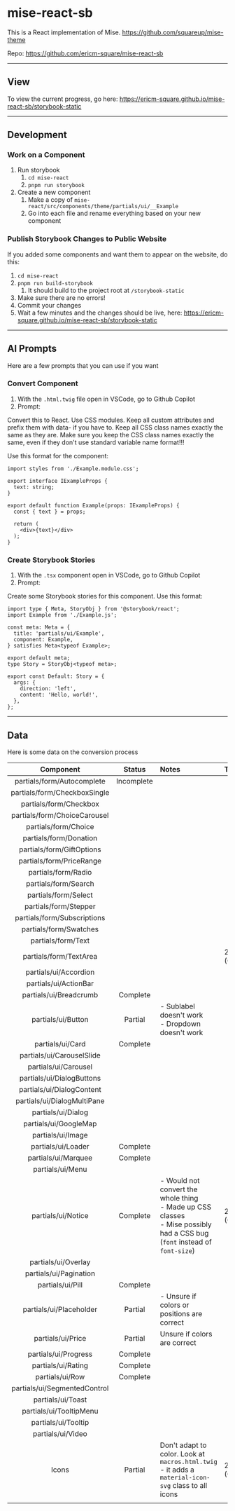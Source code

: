 # mise-react-sb

This is a React implementation of Mise.
https://github.com/squareup/mise-theme

Repo:
https://github.com/ericm-square/mise-react-sb

___
## View
To view the current progress, go here:
https://ericm-square.github.io/mise-react-sb/storybook-static


___
## Development

### Work on a Component
1. Run storybook
   1. `cd mise-react`
   2. `pnpm run storybook`
2. Create a new component
   1. Make a copy of `mise-react/src/components/theme/partials/ui/__Example`
   2. Go into each file and rename everything based on your new component

### Publish Storybook Changes to Public Website
If you added some components and want them to appear on the website, do this:
1. `cd mise-react`
2. `pnpm run build-storybook`
   1. It should build to the project root at `/storybook-static`
3. Make sure there are no errors!
4. Commit your changes
5. Wait a few minutes and the changes should be live, here: https://ericm-square.github.io/mise-react-sb/storybook-static

___
## AI Prompts
Here are a few prompts that you can use if you want

### Convert Component
1. With the `.html.twig` file open in VSCode, go to Github Copilot
2. Prompt:

Convert this to React. Use CSS modules. Keep all custom attributes and prefix them with data- if you have to. Keep all CSS class names exactly the same as they are. Make sure you keep the CSS class names exactly the same, even if they don't use standard variable name format!!!

Use this format for the component:
```tsx
import styles from './Example.module.css';

export interface IExampleProps {
  text: string;
}

export default function Example(props: IExampleProps) {
  const { text } = props;

  return (
    <div>{text}</div>
  );
}
```

### Create Storybook Stories
1. With the `.tsx` component open in VSCode, go to Github Copilot
2. Prompt:

Create some Storybook stories for this component.
Use this format:
```tsx
import type { Meta, StoryObj } from '@storybook/react';
import Example from './Example.js';

const meta: Meta = {
  title: 'partials/ui/Example',
  component: Example,
} satisfies Meta<typeof Example>;

export default meta;
type Story = StoryObj<typeof meta>;

export const Default: Story = {
  args: {
    direction: 'left',
    content: 'Hello, world!',
  },
};
```


___
## Data
Here is some data on the conversion process

| Component | Status | Notes | Time |
| :-------: | :----: | :---- | :--- |
| partials/form/Autocomplete | Incomplete |  | |
| partials/form/CheckboxSingle | | | |
| partials/form/Checkbox | | | |
| partials/form/ChoiceCarousel | | | |
| partials/form/Choice | | | |
| partials/form/Donation | | | |
| partials/form/GiftOptions | | | |
| partials/form/PriceRange | | | |
| partials/form/Radio | | | |
| partials/form/Search | | | |
| partials/form/Select | | | |
| partials/form/Stepper | | | |
| partials/form/Subscriptions | | | |
| partials/form/Swatches | | | |
| partials/form/Text | | | |
| partials/form/TextArea | | | 22:00 (Copilot) |
| partials/ui/Accordion | | | |
| partials/ui/ActionBar | | | |
| partials/ui/Breadcrumb | Complete | | |
| partials/ui/Button | Partial | - Sublabel doesn't work<br> - Dropdown doesn't work| |
| partials/ui/Card| Complete | | |
| partials/ui/CarouselSlide | | | |
| partials/ui/Carousel | | | |
| partials/ui/DialogButtons | | | |
| partials/ui/DialogContent | | | |
| partials/ui/DialogMultiPane | | | |
| partials/ui/Dialog | | | |
| partials/ui/GoogleMap | | | |
| partials/ui/Image | | | |
| partials/ui/Loader | Complete | | |
| partials/ui/Marquee | Complete | | |
| partials/ui/Menu | | | |
| partials/ui/Notice | Complete | - Would not convert the whole thing<br> - Made up CSS classes<br> - Mise possibly had a CSS bug (`font` instead of `font-size`)  | 23:02 (Copilot) |
| partials/ui/Overlay | | | |
| partials/ui/Pagination | | | |
| partials/ui/Pill | Complete | | |
| partials/ui/Placeholder | Partial | - Unsure if colors or positions are correct | |
| partials/ui/Price | Partial | Unsure if colors are correct | |
| partials/ui/Progress | Complete | | |
| partials/ui/Rating | Complete | | |
| partials/ui/Row | Complete | | |
| partials/ui/SegmentedControl | | | |
| partials/ui/Toast | | | |
| partials/ui/TooltipMenu | | | |
| partials/ui/Tooltip | | | |
| partials/ui/Video | | | |
| Icons | Partial | Don't adapt to color. Look at `macros.html.twig` - it adds a `material-icon-svg` class to all icons  | 21:39 (Goose) |
| | | | |